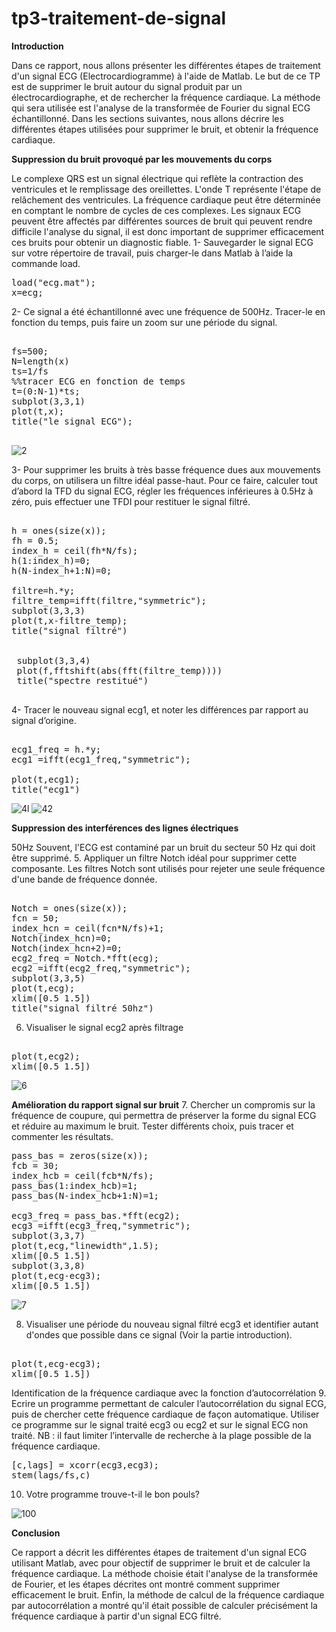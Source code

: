 # tp3-traitement-de-signal
**Introduction**

Dans ce rapport, nous allons présenter les différentes étapes de traitement d'un signal ECG (Electrocardiogramme) à l'aide de Matlab. Le but de ce TP est de supprimer le bruit autour du signal produit par un électrocardiographe, et de rechercher la fréquence cardiaque. La méthode qui sera utilisée est l'analyse de la transformée de Fourier du signal ECG échantillonné.
Dans les sections suivantes, nous allons décrire les différentes étapes utilisées pour supprimer le bruit, et obtenir la fréquence cardiaque.

**Suppression du bruit provoqué par les mouvements du corps**

Le complexe QRS est un signal électrique qui reflète la contraction des ventricules et le remplissage des oreillettes. L'onde T représente l'étape de relâchement des ventricules. La fréquence cardiaque peut être déterminée en comptant le nombre de cycles de ces complexes. 
Les signaux ECG peuvent être affectés par différentes sources de bruit qui peuvent rendre difficile l'analyse du signal, il est donc important de supprimer efficacement ces bruits pour obtenir un diagnostic fiable.
1-	Sauvegarder le signal ECG sur votre répertoire de travail, puis charger-le dans Matlab à l’aide la commande load. 

<pre>
load("ecg.mat");
x=ecg;
</pre>

2-	 Ce signal a été échantillonné avec une fréquence de 500Hz. Tracer-le en fonction du temps, puis faire un zoom sur une période du signal.

<pre>

fs=500;
N=length(x)
ts=1/fs
%%tracer ECG en fonction de temps
t=(0:N-1)*ts;
subplot(3,3,1)
plot(t,x);
title("le signal ECG");

</pre>

![2](https://user-images.githubusercontent.com/86806375/214948912-1deff36d-9721-4fd3-9bf1-9d2bd3dd7131.JPG)


3-	  Pour supprimer les bruits à très basse fréquence dues aux mouvements du corps, on utilisera un filtre idéal passe-haut. Pour ce faire, calculer tout d’abord la TFD du signal ECG, régler les fréquences inférieures à 0.5Hz à zéro, puis effectuer une TFDI pour restituer le signal filtré.

<pre>

h = ones(size(x));
fh = 0.5;
index_h = ceil(fh*N/fs);
h(1:index_h)=0;
h(N-index_h+1:N)=0;

filtre=h.*y;
filtre_temp=ifft(filtre,"symmetric");
subplot(3,3,3)
plot(t,x-filtre_temp);
title("signal filtré")


 subplot(3,3,4)
 plot(f,fftshift(abs(fft(filtre_temp))))
 title("spectre restitué")

</pre>

4-	  Tracer le nouveau signal ecg1, et noter les différences par rapport au signal d’origine.
<pre>

ecg1_freq = h.*y;
ecg1 =ifft(ecg1_freq,"symmetric");

plot(t,ecg1);
title("ecg1")
</pre>
![4l](https://user-images.githubusercontent.com/86806375/214948967-a419463a-8932-427c-a36b-cb8399de8afe.JPG)
![42](https://user-images.githubusercontent.com/86806375/214949208-75fe8e32-f55e-417a-a563-80abd8f1d399.JPG)

**Suppression des interférences des lignes électriques**

50Hz Souvent, l'ECG est contaminé par un bruit du secteur 50 Hz qui doit être supprimé. 
5. Appliquer un filtre Notch idéal pour supprimer cette composante. Les filtres Notch sont utilisés pour rejeter une seule fréquence d'une bande de fréquence donnée. 
<pre>

Notch = ones(size(x));
fcn = 50;
index_hcn = ceil(fcn*N/fs)+1;
Notch(index_hcn)=0;
Notch(index_hcn+2)=0;
ecg2_freq = Notch.*fft(ecg);
ecg2 =ifft(ecg2_freq,"symmetric");
subplot(3,3,5)
plot(t,ecg);
xlim([0.5 1.5])
title("signal filtré 50hz")
</pre>

6. Visualiser le signal ecg2 après filtrage
<pre>

plot(t,ecg2);
xlim([0.5 1.5])
</pre>
![6](https://user-images.githubusercontent.com/86806375/214949087-0f051162-f1ea-4ebd-9a5a-43bc6d7ab2a9.JPG)

**Amélioration du rapport signal sur bruit** 
7. Chercher un compromis sur la fréquence de coupure, qui permettra de préserver la forme du signal ECG et réduire au maximum le bruit. Tester différents choix, puis tracer et commenter les résultats.
<pre>
pass_bas = zeros(size(x));
fcb = 30;
index_hcb = ceil(fcb*N/fs);
pass_bas(1:index_hcb)=1;
pass_bas(N-index_hcb+1:N)=1;

ecg3_freq = pass_bas.*fft(ecg2);
ecg3 =ifft(ecg3_freq,"symmetric");
subplot(3,3,7)
plot(t,ecg,"linewidth",1.5);
xlim([0.5 1.5])
subplot(3,3,8)
plot(t,ecg-ecg3);
xlim([0.5 1.5])
</pre>
![7](https://user-images.githubusercontent.com/86806375/214949121-0147f867-cca8-4cea-b3ee-07462b49e5b8.JPG)

 8. Visualiser une période du nouveau signal filtré ecg3 et identifier autant d'ondes que possible dans ce signal (Voir la partie introduction).
<pre>

plot(t,ecg-ecg3);
xlim([0.5 1.5])
</pre>
Identification de la fréquence cardiaque avec la fonction d’autocorrélation 
9. Ecrire un programme permettant de calculer l’autocorrélation du signal ECG, puis de chercher cette fréquence cardiaque de façon automatique. Utiliser ce programme sur le signal traité ecg3 ou ecg2 et sur le signal ECG non traité. NB : il faut limiter l’intervalle de recherche à la plage possible de la fréquence cardiaque. 
<pre>
[c,lags] = xcorr(ecg3,ecg3);
stem(lags/fs,c)
</pre>

10. Votre programme trouve-t-il le bon pouls?

![100](https://user-images.githubusercontent.com/86806375/214953925-c3e1f420-3011-47ed-b39a-0089d967f0ca.JPG)


**Conclusion**

Ce rapport a décrit les différentes étapes de traitement d'un signal ECG utilisant Matlab, avec pour objectif de supprimer le bruit et de calculer la fréquence cardiaque. La méthode choisie était l'analyse de la transformée de Fourier, et les étapes décrites ont montré comment supprimer efficacement le bruit. Enfin, la méthode de calcul de la fréquence cardiaque par autocorrélation a montré qu'il était possible de calculer précisément la fréquence cardiaque à partir d'un signal ECG filtré.

